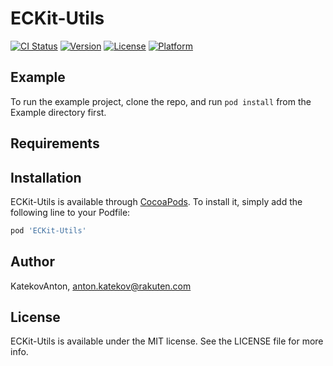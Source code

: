 # ECKit-Utils

[![CI Status](http://img.shields.io/travis/KatekovAnton/ECKit-Utils.svg?style=flat)](https://travis-ci.org/KatekovAnton/ECKit-Utils)
[![Version](https://img.shields.io/cocoapods/v/ECKit-Utils.svg?style=flat)](http://cocoapods.org/pods/ECKit-Utils)
[![License](https://img.shields.io/cocoapods/l/ECKit-Utils.svg?style=flat)](http://cocoapods.org/pods/ECKit-Utils)
[![Platform](https://img.shields.io/cocoapods/p/ECKit-Utils.svg?style=flat)](http://cocoapods.org/pods/ECKit-Utils)

## Example

To run the example project, clone the repo, and run `pod install` from the Example directory first.

## Requirements

## Installation

ECKit-Utils is available through [CocoaPods](http://cocoapods.org). To install
it, simply add the following line to your Podfile:

```ruby
pod 'ECKit-Utils'
```

## Author

KatekovAnton, anton.katekov@rakuten.com

## License

ECKit-Utils is available under the MIT license. See the LICENSE file for more info.
